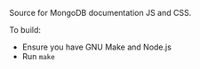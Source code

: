 Source for MongoDB documentation JS and CSS.

To build:
  * Ensure you have GNU Make and Node.js
  * Run `make`
